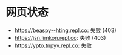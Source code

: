 # 网页状态
- https://beaspy--hting.repl.co: 失败 (403)
- https://jsn.limkon.repl.co: 失败 (403)
- https://ypto.tnpyv.repl.co: 失败
